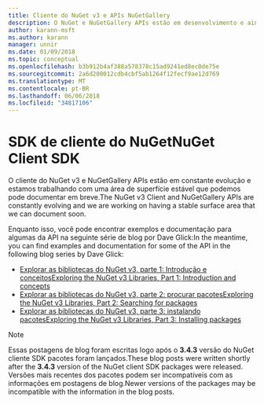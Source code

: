 ```yaml
---
title: Cliente do NuGet v3 e APIs NuGetGallery
description: O NuGet e NuGetGallery APIs estão em desenvolvimento e ainda não está documentado, mas os exemplos estão disponíveis no blog de Dave Glick.
author: karann-msft
ms.author: karann
manager: unnir
ms.date: 01/09/2018
ms.topic: conceptual
ms.openlocfilehash: b3b912b4af388a578378c15ad9241ed8ec0de75e
ms.sourcegitcommit: 2a6d200012cdb4cbf5ab1264f12fecf9ae12d769
ms.translationtype: MT
ms.contentlocale: pt-BR
ms.lasthandoff: 06/06/2018
ms.locfileid: "34817106"
---
```

# <a name="nuget-client-sdk"></a><span data-ttu-id="b2ba2-103">SDK de cliente do NuGet</span><span class="sxs-lookup"><span data-stu-id="b2ba2-103">NuGet Client SDK</span></span>

<span data-ttu-id="b2ba2-104">O cliente do NuGet v3 e NuGetGallery APIs estão em constante evolução e estamos trabalhando com uma área de superfície estável que podemos pode documentar em breve.</span><span class="sxs-lookup"><span data-stu-id="b2ba2-104">The NuGet v3 Client and NuGetGallery APIs are constantly evolving and we are working on having a stable surface area that we can document soon.</span></span>

<span data-ttu-id="b2ba2-105">Enquanto isso, você pode encontrar exemplos e documentação para algumas da API na seguinte série de blog por Dave Glick:</span><span class="sxs-lookup"><span data-stu-id="b2ba2-105">In the meantime, you can find examples and documentation for some of the API in the following blog series by Dave Glick:</span></span>

- [<span data-ttu-id="b2ba2-106">Explorar as bibliotecas do NuGet v3, parte 1: Introdução e conceitos</span><span class="sxs-lookup"><span data-stu-id="b2ba2-106">Exploring the NuGet v3 Libraries, Part 1: Introduction and concepts</span></span>](http://daveaglick.com/posts/exploring-the-nuget-v3-libraries-part-1)
- [<span data-ttu-id="b2ba2-107">Explorar as bibliotecas do NuGet v3, parte 2: procurar pacotes</span><span class="sxs-lookup"><span data-stu-id="b2ba2-107">Exploring the NuGet v3 Libraries, Part 2: Searching for packages</span></span>](http://daveaglick.com/posts/exploring-the-nuget-v3-libraries-part-2)
- [<span data-ttu-id="b2ba2-108">Explorar as bibliotecas do NuGet v3, parte 3: instalando pacotes</span><span class="sxs-lookup"><span data-stu-id="b2ba2-108">Exploring the NuGet v3 Libraries, Part 3: Installing packages</span></span>](http://daveaglick.com/posts/exploring-the-nuget-v3-libraries-part-3)

> [!Note]
> <span data-ttu-id="b2ba2-109">Essas postagens de blog foram escritas logo após o **3.4.3** versão do NuGet cliente SDK pacotes foram lançados.</span><span class="sxs-lookup"><span data-stu-id="b2ba2-109">These blog posts were written shortly after the **3.4.3** version of the NuGet client SDK packages were released.</span></span>
> <span data-ttu-id="b2ba2-110">Versões mais recentes dos pacotes podem ser incompatíveis com as informações em postagens de blog.</span><span class="sxs-lookup"><span data-stu-id="b2ba2-110">Newer versions of the packages may be incompatible with the information in the blog posts.</span></span>
